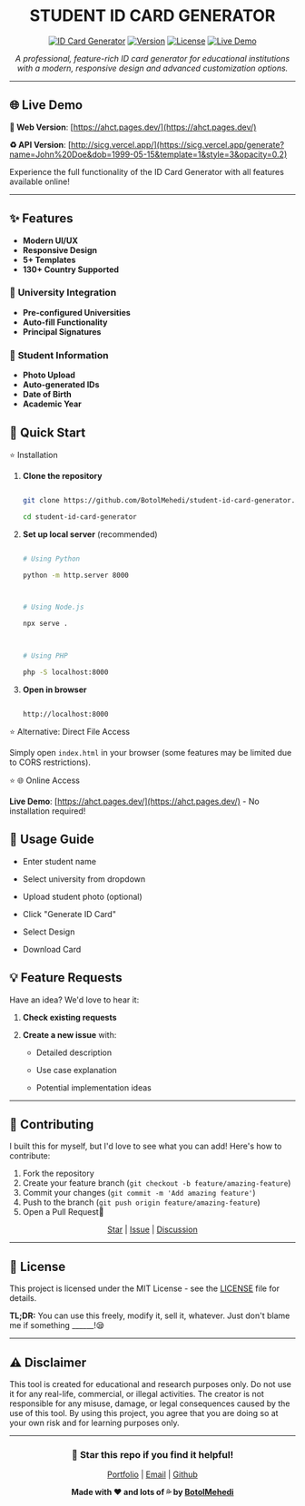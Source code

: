 <h1 align="center">STUDENT ID CARD GENERATOR
</h1>

<div align="center">

[![ID Card Generator](https://img.shields.io/badge/Status-Live-brightgreen)](https://mehedi.fun/) [![Version](https://img.shields.io/badge/Version-1.0.2-blue)](https://mehedi.fun/) [![License](https://img.shields.io/badge/License-MIT-yellow)](https://mehedi.fun/) [![Live Demo](https://img.shields.io/badge/Live%20Demo-https://ahct.pages.dev/-blue)](https://ahct.pages.dev/) 

*A professional, feature-rich ID card generator for educational institutions with a modern, responsive design and advanced customization options.*



</div>

---

## 🌐 Live Demo



**🚀 Web Version**: [https://ahct.pages.dev/](https://ahct.pages.dev/)

**♻️ API Version**: [http://sicg.vercel.app/](https://sicg.vercel.app/generate?name=John%20Doe&dob=1999-05-15&template=1&style=3&opacity=0.2)

Experience the full functionality of the ID Card Generator with all features available online!



---

## ✨ Features


- **Modern UI/UX**
- **Responsive Design**
- **5+ Templates**
- **130+ Country Supported**


### 🏫 **University Integration**

- **Pre-configured Universities**
- **Auto-fill Functionality**
- **Principal Signatures**


### 👤 **Student Information**
- **Photo Upload**
- **Auto-generated IDs**
- **Date of Birth**
- **Academic Year**


## 🚀 Quick Start




⭐ Installation



1. **Clone the repository**

   ```bash

   git clone https://github.com/BotolMehedi/student-id-card-generator.git

   cd student-id-card-generator

   ```



2. **Set up local server** (recommended)

   ```bash

   # Using Python

   python -m http.server 8000

   

   # Using Node.js

   npx serve .

   

   # Using PHP

   php -S localhost:8000

   ```



3. **Open in browser**

   ```

   http://localhost:8000

   ```



⭐ Alternative: Direct File Access

Simply open `index.html` in your browser (some features may be limited due to CORS restrictions).



⭐ 🌐 Online Access

**Live Demo**: [https://ahct.pages.dev/](https://ahct.pages.dev/) - No installation required!


## 🎯 Usage Guide



- Enter student name
- Select university from dropdown

- Upload student photo (optional)

- Click "Generate ID Card"

- Select Design
- Download Card

## 💡 Feature Requests



Have an idea? We'd love to hear it:



1. **Check existing requests**

2. **Create a new issue** with:

   - Detailed description

   - Use case explanation

   - Potential implementation ideas




---

## 🤝 Contributing

I built this for myself, but I'd love to see what you can add! Here's how to contribute:

1. Fork the repository
2. Create your feature branch (`git checkout -b feature/amazing-feature`)
3. Commit your changes (`git commit -m 'Add amazing feature'`)
4. Push to the branch (`git push origin feature/amazing-feature`)
5. Open a Pull Request🎯

<div align="center">

[Star](https://github.com/BotolMehedi/student-id-card-generator/stargazers) | [Issue](https://github.com/BotolMehedi/student-id-card-generator/issues) | [Discussion](https://github.com/BotolMehedi/student-id-card-generator/discussions)

</div>

---

## 📝 License

This project is licensed under the MIT License - see the [LICENSE](LICENSE) file for details.

**TL;DR:** You can use this freely, modify it, sell it, whatever. Just don't blame me if something ______!😪

---

## ⚠️ Disclaimer

This tool is created for educational and research purposes only.
Do not use it for any real-life, commercial, or illegal activities.
The creator is not responsible for any misuse, damage, or legal consequences caused by the use of this tool.
By using this project, you agree that you are doing so at your own risk and for learning purposes only.

---

<div align="center">

### 🌟 Star this repo if you find it helpful!

[Portfolio](https://mehedi.fun) | [Email](mailto:hello@mehedi.fun) | [Github](https://github.com/BotolMehedi)

**Made with ❤️ and lots of 💦 by [BotolMehedi](https://github.com/BotolMehedi)**

</div>
